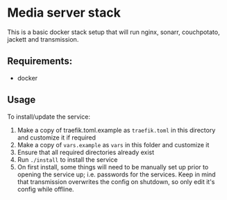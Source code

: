 # Media server stack

This is a basic docker stack setup that will run nginx, sonarr, couchpotato, jackett and transmission.

## Requirements:
* docker

## Usage

To install/update the service:

1. Make a copy of traefik.toml.example as `traefik.toml` in this directory and customize it if required
2. Make a copy of `vars.example` as `vars` in this folder and customize it
3. Ensure that all required directories already exist
4. Run `./install` to install the service
5. On first install, some things will need to be manually set up prior to opening the service up; i.e. passwords for the services. Keep in mind that transmission overwrites the config on shutdown, so only edit it's config while offline.
